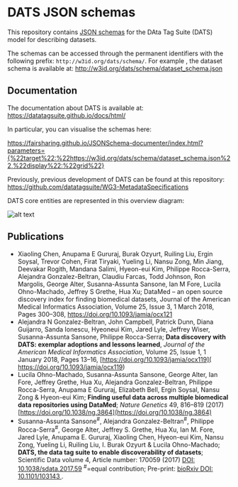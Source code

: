 # DATS JSON schemas

This repository contains [JSON schemas](http://json-schema.org/) for the DAta Tag Suite (DATS) model for describing datasets. 

The schemas can be accessed through the permanent identifiers with the following prefix: ```http://w3id.org/dats/schema/```. For example , the dataset schema is available at: http://w3id.org/dats/schema/dataset_schema.json

## Documentation

The documentation about DATS is available at: https://datatagsuite.github.io/docs/html/

In particular, you can visualise the schemas here: 

https://fairsharing.github.io/JSONSchema-documenter/index.html?parameters={%22target%22:%22https://w3id.org/dats/schema/dataset_schema.json%22,%22display%22:%22grid%22}

Previously, previous development of DATS can be found at this repository: https://github.com/datatagsuite/WG3-MetadataSpecifications

DATS core entities are represented in this overview diagram:

![alt text](https://github.com/datatagsuite/WG3-MetadataSpecifications/blob/master/doc/v2.2/DATS-v2.2-core-entities-required-attributes.cmap.svg "DATS overview")




## Publications
- Xiaoling Chen, Anupama E Gururaj, Burak Ozyurt, Ruiling Liu, Ergin Soysal, Trevor Cohen, Firat Tiryaki, Yueling Li, Nansu Zong, Min Jiang, Deevakar Rogith, Mandana Salimi, Hyeon-eui Kim, Philippe Rocca-Serra, Alejandra Gonzalez-Beltran, Claudiu Farcas, Todd Johnson, Ron Margolis, George Alter, Susanna-Assunta Sansone, Ian M Fore, Lucila Ohno-Machado, Jeffrey S Grethe, Hua Xu; DataMed – an open source discovery index for finding biomedical datasets, Journal of the American Medical Informatics Association, Volume 25, Issue 3, 1 March 2018, Pages 300–308, https://doi.org/10.1093/jamia/ocx121
- Alejandra N Gonzalez-Beltran, John Campbell, Patrick Dunn, Diana Guijarro, Sanda Ionescu, Hyeoneui Kim, Jared Lyle, Jeffrey Wiser, Susanna-Assunta Sansone, Philippe Rocca-Serra; **Data discovery with DATS: exemplar adoptions and lessons learned**, *Journal of the American Medical Informatics Association*, Volume 25, Issue 1, 1 January 2018, Pages 13–16, [https://doi.org/10.1093/jamia/ocx119]( https://doi.org/10.1093/jamia/ocx119)
- Lucila Ohno-Machado, Susanna-Assunta Sansone, George Alter, Ian Fore, Jeffrey Grethe, Hua Xu, Alejandra Gonzalez-Beltran, Philippe Rocca-Serra, Anupama E Gururaj, Elizabeth Bell, Ergin Soysal, Nansu Zong & Hyeon-eui Kim; **Finding useful data across multiple biomedical data repositories using DataMed**; *Nature Genetics* 49, 816–819 (2017) [https://doi.org/10.1038/ng.3864](https://doi.org/10.1038/ng.3864)
- Susanna-Assunta Sansone<sup>#</sup>, Alejandra Gonzalez-Beltran<sup>#</sup>, Philippe Rocca-Serra<sup>#</sup>, George Alter, Jeffrey S. Grethe, Hua Xu, Ian M. Fore, Jared Lyle, Anupama E. Gururaj, Xiaoling Chen, Hyeon-eui Kim, Nansu Zong, Yueling Li, Ruiling Liu, I. Burak Ozyurt & Lucila Ohno-Machado; **DATS, the data tag suite to enable discoverability of datasets**; Scientific Data volume 4, Article number: 170059 (2017) [DOI: 10.1038/sdata.2017.59](https://doi.org/10.1038/sdata.2017.59) <sup>#</sup>=equal contribution; Pre-print: [bioRxiv DOI: 10.1101/103143 ](https://doi.org/10.1101/103143).

